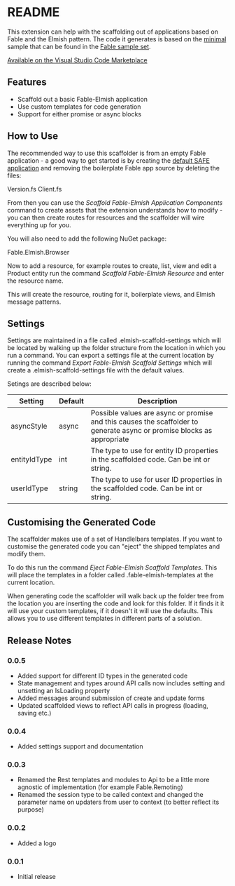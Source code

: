 # README

This extension can help with the scaffolding out of applications based on Fable and the Elmish pattern. The code it generates is based on the [minimal](https://github.com/fable-compiler/fable2-samples/tree/master/minimal) sample that can be found in the [Fable  sample set](https://github.com/fable-compiler/fable2-samples).

[Available on the Visual Studio Code Marketplace](https://marketplace.visualstudio.com/items?itemName=jamesrandall.fable-elmish-generator&ssr=false)

## Features

* Scaffold out a basic Fable-Elmish application
* Use custom templates for code generation
* Support for either promise or async blocks

## How to Use

The recommended way to use this scaffolder is from an empty Fable application - a good way to get started is by creating the [default SAFE application](https://safe-stack.github.io/docs/quickstart/#create-your-first-safe-app) and removing the boilerplate Fable app source by deleting the files:

Version.fs
Client.fs

From then you can use the _Scaffold Fable-Elmish Application Components_ command to create assets that the extension understands how to modify - you can then create routes for resources and the scaffolder will wire everything up for you.

You will also need to add the following NuGet package:

Fable.Elmish.Browser

Now to add a resource, for example routes to create, list, view and edit a Product entity run the command _Scaffold Fable-Elmish Resource_ and enter the resource name.

This will create the resource, routing for it, boilerplate views, and Elmish message patterns.

## Settings

Settings are maintained in a file called .elmish-scaffold-settings which will be located by walking up the folder structure from the location in which you run a command. You can export a settings file at the current location by running the command _Export Fable-Elmish Scaffold Settings_ which will create a .elmish-scaffold-settings file with the default values.

Setings are described below:

|Setting|Default|Description|
|-------|-------|-----------|
|asyncStyle|async|Possible values are async or promise and this causes the scaffolder to generate async or promise blocks as appropriate|
|entityIdType|int|The type to use for entity ID properties in the scaffolded code. Can be int or string.|
|userIdType|string|The type to use for user ID properties in the scaffolded code. Can be int or string.|

## Customising the Generated Code

The scaffolder makes use of a set of Handlelbars templates. If you want to customise the generated code you can "eject" the shipped templates and modify them.

To do this run the command _Eject Fable-Elmish Scaffold Templates_. This will place the templates in a folder called .fable-elmish-templates at the current location.

When generating code the scaffolder will walk back up the folder tree from the location you are inserting the code and look for this folder. If it finds it it will use your custom templates, if it doesn't it will use the defaults. This allows you to use different templates in different parts of a solution.

## Release Notes

### 0.0.5

* Added support for different ID types in the generated code
* State management and types around API calls now includes setting and unsetting an IsLoading property
* Added messages around submission of create and update forms
* Updated scaffolded views to reflect API calls in progress (loading, saving etc.)

### 0.0.4

* Added settings support and documentation

### 0.0.3

* Renamed the Rest templates and modules to Api to be a little more agnostic of implementation (for example Fable.Remoting)
* Renamed the session type to be called context and changed the parameter name on updaters from user to context (to better reflect its purpose)

### 0.0.2

* Added a logo

### 0.0.1

* Initial release